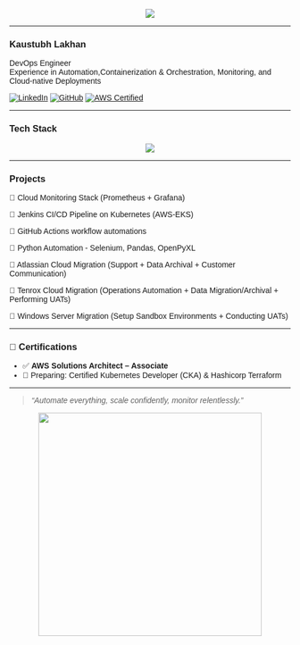 <!-- Link Google Fonts for local previews (not used on GitHub) -->
<!-- <link href="https://fonts.googleapis.com/css2?family=Poppins&display=swap" rel="stylesheet"> -->

<p align="center">
  <img src="https://readme-typing-svg.herokuapp.com/?lines=Hi+I'm+Kaustubh+Lakhan;DevOps+Engineer+%7C+Cloud+Enthusiast;IaC+%7C+Kubernetes+%7C+Monitoring+%7C+Automation&center=true&width=500&height=50" />
</p>

---

<div style="font-family: Poppins, sans-serif;">

###  Kaustubh Lakhan

DevOps Engineer  
Experience in Automation,Containerization & Orchestration,  Monitoring, and Cloud-native Deployments

[![LinkedIn](https://img.shields.io/badge/LinkedIn-KaustubhLakhan-blue?style=for-the-badge&logo=linkedin)](https://www.linkedin.com/in/kaustubh-lakhan-32987217a)
[![GitHub](https://img.shields.io/badge/GitHub-kaustubh-black?style=for-the-badge&logo=github)](https://github.com/kaustubh-lakhan)
[![AWS Certified](https://img.shields.io/badge/AWS-SAA--C03-blueviolet?style=for-the-badge&logo=amazonaws)](https://aws.amazon.com/certification/)

---

### Tech Stack

<p align="center">
  <img src="https://skillicons.dev/icons?i=aws,docker,kubernetes,terraform,jenkins,git,github,ansible,python,bash,prometheus,grafana" />
</p>

---

###  Projects

🔹 Cloud Monitoring Stack (Prometheus + Grafana)

🔹 Jenkins CI/CD Pipeline on Kubernetes (AWS-EKS)

🔹 GitHub Actions workflow automations

🔹 Python Automation - Selenium, Pandas, OpenPyXL

🔹 Atlassian Cloud Migration (Support + Data Archival + Customer Communication)

🔹 Tenrox Cloud Migration (Operations Automation + Data Migration/Archival + Performing UATs)

🔹 Windows Server Migration (Setup Sandbox Environments + Conducting UATs)

---

### 📜 Certifications

- ✅ **AWS Solutions Architect – Associate**
- 🔄 Preparing: Certified Kubernetes Developer (CKA) & Hashicorp Terraform



---

> _“Automate everything, scale confidently, monitor relentlessly.”_

<p align="center">
  <img src="https://media.giphy.com/media/L1R1tvI9svkIWwpVYr/giphy.gif" width="400" />
</p>

</div>
